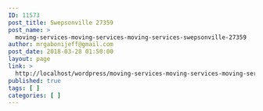 ```yaml
---
ID: 11573
post_title: Swepsonville 27359
post_name: >
  moving-services-moving-services-moving-services-swepsonville-27359
author: mrgabonijeff@gmail.com
post_date: 2018-03-28 01:50:00
layout: page
link: >
  http://localhost/wordpress/moving-services-moving-services-moving-services-swepsonville-27359/
published: true
tags: [ ]
categories: [ ]
---
```

